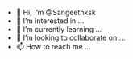- 👋 Hi, I’m @Sangeethksk
- 👀 I’m interested in ...
- 🌱 I’m currently learning ...
- 💞️ I’m looking to collaborate on ...
- 📫 How to reach me ...

<!---
Sangeethksk/Sangeethksk is a ✨ special ✨ repository because its `README.md` (this file) appears on your GitHub profile.
You can click the Preview link to take a look at your changes.
--->
